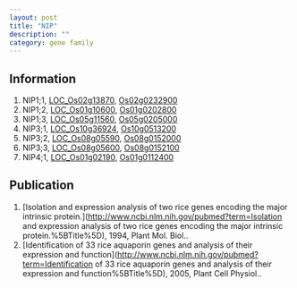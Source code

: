 ```yaml
---
layout: post
title: "NIP"
description: ""
category: gene family
---
```


## Information
1. NIP1;1, [LOC_Os02g13870](http://rice.plantbiology.msu.edu/cgi-bin/ORF_infopage.cgi?orf=LOC_Os02g13870), [Os02g0232900](http://rapdb.dna.affrc.go.jp/viewer/gbrowse_details/irgsp1?name=Os02g0232900)
2. NIP1;2, [LOC_Os01g10600](http://rice.plantbiology.msu.edu/cgi-bin/ORF_infopage.cgi?orf=LOC_Os01g10600), [Os01g0202800](http://rapdb.dna.affrc.go.jp/viewer/gbrowse_details/irgsp1?name=Os01g0202800)
3. NIP1;3, [LOC_Os05g11560](http://rice.plantbiology.msu.edu/cgi-bin/ORF_infopage.cgi?orf=LOC_Os05g11560), [Os05g0205000](http://rapdb.dna.affrc.go.jp/viewer/gbrowse_details/irgsp1?name=Os05g0205000)
4. NIP3;1, [LOC_Os10g36924](http://rice.plantbiology.msu.edu/cgi-bin/ORF_infopage.cgi?orf=LOC_Os10g36924), [Os10g0513200](http://rapdb.dna.affrc.go.jp/viewer/gbrowse_details/irgsp1?name=Os10g0513200)
5. NIP3;2, [LOC_Os08g05590](http://rice.plantbiology.msu.edu/cgi-bin/ORF_infopage.cgi?orf=LOC_Os08g05590), [Os08g0152000](http://rapdb.dna.affrc.go.jp/viewer/gbrowse_details/irgsp1?name=Os08g0152000)
6. NIP3;3, [LOC_Os08g05600](http://rice.plantbiology.msu.edu/cgi-bin/ORF_infopage.cgi?orf=LOC_Os08g05600), [Os08g0152100](http://rapdb.dna.affrc.go.jp/viewer/gbrowse_details/irgsp1?name=Os08g0152100)
7. NIP4;1, [LOC_Os01g02190](http://rice.plantbiology.msu.edu/cgi-bin/ORF_infopage.cgi?orf=LOC_Os01g02190), [Os01g0112400](http://rapdb.dna.affrc.go.jp/viewer/gbrowse_details/irgsp1?name=Os01g0112400)

## Publication
1. [Isolation and expression analysis of two rice genes encoding the major intrinsic protein.](http://www.ncbi.nlm.nih.gov/pubmed?term=Isolation and expression analysis of two rice genes encoding the major intrinsic protein.%5BTitle%5D), 1994, Plant Mol. Biol..
2. [Identification of 33 rice aquaporin genes and analysis of their expression and function](http://www.ncbi.nlm.nih.gov/pubmed?term=Identification of 33 rice aquaporin genes and analysis of their expression and function%5BTitle%5D), 2005, Plant Cell Physiol..


